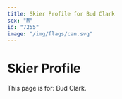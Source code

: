```yaml
---
title: Skier Profile for Bud Clark
sex: "M"
id: "7255"
image: "/img/flags/can.svg" 
---
```


# Skier Profile

This page is for: Bud Clark.
    